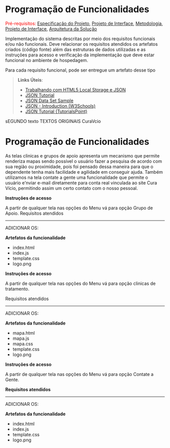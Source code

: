 # Programação de Funcionalidades

<span style="color:red">Pré-requisitos: <a href="2-Especificação do Projeto.md"> Especificação do Projeto</a></span>, <a href="3-Projeto de Interface.md"> Projeto de Interface</a>, <a href="4-Metodologia.md"> Metodologia</a>, <a href="3-Projeto de Interface.md"> Projeto de Interface</a>, <a href="5-Arquitetura da Solução.md"> Arquitetura da Solução</a>

Implementação do sistema descritas por meio dos requisitos funcionais e/ou não funcionais. Deve relacionar os requisitos atendidos os artefatos criados (código fonte) além das estruturas de dados utilizadas e as instruções para acesso e verificação da implementação que deve estar funcional no ambiente de hospedagem.

Para cada requisito funcional, pode ser entregue um artefato desse tipo

> **Links Úteis**:
>
> - [Trabalhando com HTML5 Local Storage e JSON](https://www.devmedia.com.br/trabalhando-com-html5-local-storage-e-json/29045)
> - [JSON Tutorial](https://www.w3resource.com/JSON)
> - [JSON Data Set Sample](https://opensource.adobe.com/Spry/samples/data_region/JSONDataSetSample.html)
> - [JSON - Introduction (W3Schools)](https://www.w3schools.com/js/js_json_intro.asp)
> - [JSON Tutorial (TutorialsPoint)](https://www.tutorialspoint.com/json/index.htm)


sEGUNDO texto
TEXTOS ORIGINAIS CuraVcio

# Programação de Funcionalidades

 As telas  clinicas e grupos de apoio apresenta um mecanismo que permite renderiza 
mapas sendo possível o usuário fazer a pesquisa de acordo com sua região ou 
proximidade, pois foi pensado dessa maneira para que o dependente tenha mais 
facilidade e agilidade em conseguir ajuda.
 Também utilizamos na tela contate a gente uma funcionalidade que permite o usuário 
e'nviar e-mail diretamente para conta real vinculada ao site Cura Vício, permitindo 
assim um certo contato com o nosso pessoal.


**Instruções de acesso**

A partir de qualquer tela nas opções do Menu vá para opção Grupo de Apoio.
Requisitos atendidos
*******************************

ADICIONAR OS:


**Artefatos da funcionalidade**
- index.html
- index.js
- template.css
- logo.png



**Instruções de acesso**

A partir de qualquer tela nas opções do Menu vá para opção clinicas
de tratamento.

Requisitos atendidos
*******************************

ADICIONAR OS:


**Artefatos da funcionalidade**
- mapa.html
- mapa.js
- mapa.css
- template.css
- logo.png





**Instruções de acesso**

A partir de qualquer tela nas opções do Menu vá para opção Contate a Gente.

**Requisitos atendidos**
*******************************
ADICIONAR OS:


**Artefatos da funcionalidade**
- index.html
- index.js
- template.css
- logo.png
